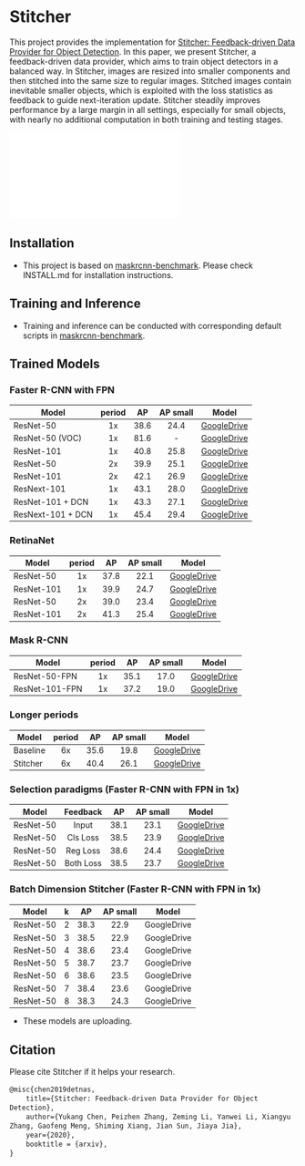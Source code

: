 # Stitcher
This project provides the implementation for [Stitcher: Feedback-driven Data Provider for Object Detection](https://arxiv.org/abs/2004.12432).
In this paper, we present Stitcher, a feedback-driven data provider, which aims to train object detectors in a balanced way. In Stitcher, images are resized into smaller components and then stitched into the same size to regular images. Stitched images contain inevitable smaller objects, which is exploited with the loss statistics as feedback to guide next-iteration update. Stitcher steadily improves performance by a large margin in all settings, especially for small objects, with nearly no additional computation in both training and testing stages.

![introduce image](Pipeline.pdf)

## Installation
- This project is based on [maskrcnn-benchmark](https://github.com/facebookresearch/maskrcnn-benchmark).
Please check INSTALL.md for installation instructions.

## Training and Inference
- Training and inference can be conducted with corresponding default scripts in [maskrcnn-benchmark](https://github.com/facebookresearch/maskrcnn-benchmark).

## Trained Models

### Faster R-CNN with FPN
| Model | period |  AP | AP small | Model |
| --- | :---: | :---: | :---: | :---: |
| ResNet-50 | 1x | 38.6 | 24.4 | [GoogleDrive](https://drive.google.com/file/d/16ypUY_6e4OY3PTTQDxCisWB2bk3QtvHI/view?usp=sharing)|
| ResNet-50 (VOC) | 1x | 81.6 | - | [GoogleDrive](https://drive.google.com/file/d/11nC7cPbpGTApXqh9sEYq3-_rr9eM6lCq/view?usp=sharing)|
| ResNet-101 | 1x | 40.8 | 25.8 | [GoogleDrive](https://drive.google.com/file/d/1_L5pG92ty6l5jTjKJMBOYM9GddVH6y-E/view?usp=sharing)|
| ResNet-50 | 2x | 39.9 | 25.1 | [GoogleDrive](https://drive.google.com/file/d/17letzqt_mHkmz-7YTE786DBIgqQsyk6d/view?usp=sharing)|
| ResNet-101 | 2x | 42.1 | 26.9 | [GoogleDrive](https://drive.google.com/file/d/12ADO5ppSjzISrX7bjSNrZiQan8MYVzZj/view?usp=sharing)|
| ResNext-101 | 1x | 43.1 | 28.0 | [GoogleDrive](https://drive.google.com/file/d/1cH6eu34lu05R50gla5zh-1r3ovvGmk3W/view?usp=sharing)|
| ResNet-101 + DCN | 1x | 43.3 | 27.1 | [GoogleDrive](https://drive.google.com/file/d/1hTyEwjdwe_13tr7uXGjjy760-bTi54Ps/view?usp=sharing)|
| ResNext-101 + DCN | 1x | 45.4 | 29.4 | [GoogleDrive](https://drive.google.com/file/d/1TzBrAz-aH3NauwXYFfJywMXXAoC5ecFT/view?usp=sharing)|


### RetinaNet
| Model | period |  AP | AP small | Model |
| --- | :---: | :---: | :---: | :---: |
| ResNet-50 | 1x | 37.8 | 22.1 | [GoogleDrive](https://drive.google.com/file/d/15148js8u8VbNynjc2MYNxRqogtkN6D_C/view?usp=sharing)|
| ResNet-101 | 1x | 39.9 | 24.7 | [GoogleDrive](https://drive.google.com/file/d/1CAv5XehJdzQXac5xHWO6jscsHA8ooIh9/view?usp=sharing)|
| ResNet-50 | 2x | 39.0 | 23.4 | [GoogleDrive](https://drive.google.com/file/d/1gRYoKGJH0zGD4HbA9P-JIn5RZ2a7IEuu/view?usp=sharing)|
| ResNet-101 | 2x | 41.3 | 25.4 | [GoogleDrive](https://drive.google.com/file/d/19IZ_GrWo-yIIb0cBw4gAfWFuCwHkVlQK/view?usp=sharing)|

### Mask R-CNN
| Model | period |  AP | AP small | Model |
| --- | :---: | :---: | :---: | :---: |
| ResNet-50-FPN | 1x | 35.1 | 17.0 | [GoogleDrive](https://drive.google.com/file/d/1eps3vhW30MQHWvia7fpq5i15JZHFjbcz/view?usp=sharing)|
| ResNet-101-FPN | 1x | 37.2 | 19.0 | [GoogleDrive](https://drive.google.com/file/d/1RaYg7r4iuUQX0pFJwGqVILacP44UWcev/view?usp=sharing)|

### Longer periods
| Model | period |  AP | AP small | Model |
| --- | :---: | :---: | :---: | :---: |
| Baseline | 6x | 35.6 | 19.8 | [GoogleDrive](https://drive.google.com/file/d/1fKtYJp_iW9a7vxQhWQAqgZYcZBAOkC9r/view?usp=sharing)|
| Stitcher | 6x | 40.4 | 26.1 | [GoogleDrive](https://drive.google.com/file/d/1kmn3LdxipCAgOvi8EwCidedWm3eMrjIy/view?usp=sharing)|

### Selection paradigms (Faster R-CNN with FPN in 1x)
| Model | Feedback |  AP | AP small | Model |
| --- | :---: | :---: | :---: | :---: |
| ResNet-50 | Input | 38.1 | 23.1 | [GoogleDrive](https://drive.google.com/file/d/1b0Pjo3A7MysuKEXiRbb3mwHI76upkP3k/view?usp=sharing)|
| ResNet-50 | Cls Loss | 38.5 | 23.9 | [GoogleDrive](https://drive.google.com/file/d/1L17OUnOoH1H-PLYP9mCoyYAWr5XJbzAa/view?usp=sharing)|
| ResNet-50 | Reg Loss | 38.6 | 24.4 | [GoogleDrive](https://drive.google.com/file/d/16ypUY_6e4OY3PTTQDxCisWB2bk3QtvHI/view?usp=sharing)|
| ResNet-50 | Both Loss | 38.5 | 23.7 | [GoogleDrive](https://drive.google.com/file/d/1bnUj-Ca9xnf9p0FA9fyvPEm4pWOyXlrr/view?usp=sharing)|

### Batch Dimension Stitcher (Faster R-CNN with FPN in 1x)
| Model | k |  AP | AP small | Model |
| --- | :---: | :---: | :---: | :---: |
| ResNet-50 | 2 | 38.3 | 22.9 | GoogleDrive|
| ResNet-50 | 3 | 38.5 | 22.9 | GoogleDrive|
| ResNet-50 | 4 | 38.6 | 23.4 | GoogleDrive|
| ResNet-50 | 5 | 38.7 | 23.7 | GoogleDrive|
| ResNet-50 | 6| 38.6 | 23.5 | GoogleDrive|
| ResNet-50 | 7 | 38.4 | 23.6 | GoogleDrive|
| ResNet-50 | 8 | 38.3 | 24.3 | GoogleDrive|
* These models are uploading.


## Citation
Please cite Stitcher if it helps your research. 

```
@misc{chen2019detnas,
    title={Stitcher: Feedback-driven Data Provider for Object Detection},
    author={Yukang Chen, Peizhen Zhang, Zeming Li, Yanwei Li, Xiangyu Zhang, Gaofeng Meng, Shiming Xiang, Jian Sun, Jiaya Jia},
    year={2020},
    booktitle = {arxiv},
}
```
